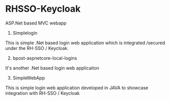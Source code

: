 # RHSSO-Keycloak

ASP.Net based MVC webapp 

1. Simplelogin

This is simple .Net based login web application which is integrated /secured under the RH-SSO / Keycloak.

2. bpost-aspnetcore-local-logins

It's another .Net based login web applicaiton

3. SimpleWebApp

This is simple login web application developed in JAVA to showcase integration with RH-SSO / Keycloak
